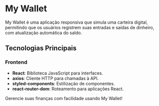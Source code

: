 # My Wallet

My Wallet é uma aplicação responsiva que simula uma carteira digital, permitindo que os usuários registrem suas entradas e saídas de dinheiro, com atualização automática do saldo.

## Tecnologias Principais

### Frontend
- **React**: Biblioteca JavaScript para interfaces.
- **axios**: Cliente HTTP para chamadas à API.
- **styled-components**: Estilização de componentes.
- **react-router-dom**: Roteamento para aplicações React.

Gerencie suas finanças com facilidade usando My Wallet!
